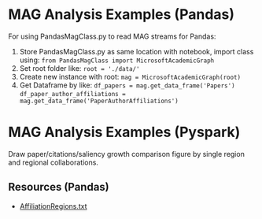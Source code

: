# MAG Analysis Examples (Pandas)
For using PandasMagClass.py to read MAG streams for Pandas:
1.	Store PandasMagClass.py as same location with notebook, import class using: `from PandasMagClass import MicrosoftAcademicGraph`
2.	Set root folder like: `root = './data/'`
3.	Create new instance with root: `mag = MicrosoftAcademicGraph(root)`
4.	Get Dataframe by like:
`df_papers = mag.get_data_frame('Papers')`
`df_paper_author_affiliations = mag.get_data_frame('PaperAuthorAffiliations')`

# MAG Analysis Examples (Pyspark)
Draw paper/citations/saliency growth comparison figure by single region and regional collaborations.

## Resources (Pandas)
* [AffiliationRegions.txt](https://github.com/microsoft/mag-covid19-research-examples/blob/master/src/MAG-Samples/impact-of-covid19-on-the-computer-science-research-community/AffiliationRegions.txt)
